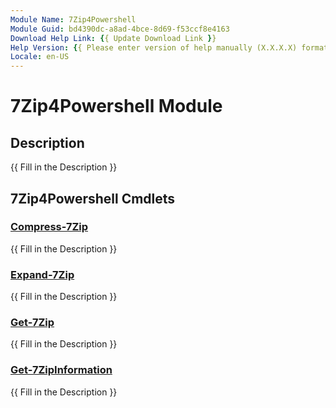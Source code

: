 ```yaml
---
Module Name: 7Zip4Powershell
Module Guid: bd4390dc-a8ad-4bce-8d69-f53ccf8e4163
Download Help Link: {{ Update Download Link }}
Help Version: {{ Please enter version of help manually (X.X.X.X) format }}
Locale: en-US
---
```


# 7Zip4Powershell Module
## Description
{{ Fill in the Description }}

## 7Zip4Powershell Cmdlets
### [Compress-7Zip](Compress-7Zip.md)
{{ Fill in the Description }}

### [Expand-7Zip](Expand-7Zip.md)
{{ Fill in the Description }}

### [Get-7Zip](Get-7Zip.md)
{{ Fill in the Description }}

### [Get-7ZipInformation](Get-7ZipInformation.md)
{{ Fill in the Description }}


